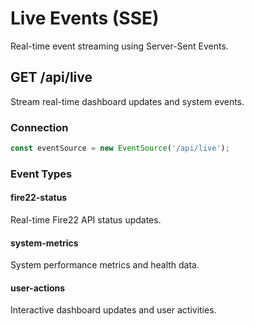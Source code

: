 # Live Events (SSE)

Real-time event streaming using Server-Sent Events.

## GET /api/live

Stream real-time dashboard updates and system events.

### Connection

```javascript
const eventSource = new EventSource('/api/live');
```

### Event Types

#### fire22-status

Real-time Fire22 API status updates.

#### system-metrics

System performance metrics and health data.

#### user-actions

Interactive dashboard updates and user activities.
